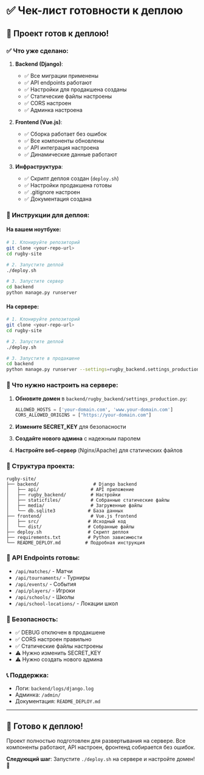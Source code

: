 # ✅ Чек-лист готовности к деплою

## 🎯 Проект готов к деплою!

### ✅ Что уже сделано:

1. **Backend (Django)**:
   - ✅ Все миграции применены
   - ✅ API endpoints работают
   - ✅ Настройки для продакшена созданы
   - ✅ Статические файлы настроены
   - ✅ CORS настроен
   - ✅ Админка настроена

2. **Frontend (Vue.js)**:
   - ✅ Сборка работает без ошибок
   - ✅ Все компоненты обновлены
   - ✅ API интеграция настроена
   - ✅ Динамические данные работают

3. **Инфраструктура**:
   - ✅ Скрипт деплоя создан (`deploy.sh`)
   - ✅ Настройки продакшена готовы
   - ✅ .gitignore настроен
   - ✅ Документация создана

### 🚀 Инструкции для деплоя:

#### На вашем ноутбуке:
```bash
# 1. Клонируйте репозиторий
git clone <your-repo-url>
cd rugby-site

# 2. Запустите деплой
./deploy.sh

# 3. Запустите сервер
cd backend
python manage.py runserver
```

#### На сервере:
```bash
# 1. Клонируйте репозиторий
git clone <your-repo-url>
cd rugby-site

# 2. Запустите деплой
./deploy.sh

# 3. Запустите в продакшене
cd backend
python manage.py runserver --settings=rugby_backend.settings_production
```

### 🔧 Что нужно настроить на сервере:

1. **Обновите домен** в `backend/rugby_backend/settings_production.py`:
   ```python
   ALLOWED_HOSTS = ['your-domain.com', 'www.your-domain.com']
   CORS_ALLOWED_ORIGINS = ["https://your-domain.com"]
   ```

2. **Измените SECRET_KEY** для безопасности

3. **Создайте нового админа** с надежным паролем

4. **Настройте веб-сервер** (Nginx/Apache) для статических файлов

### 📁 Структура проекта:
```
rugby-site/
├── backend/                    # Django backend
│   ├── api/                   # API приложение
│   ├── rugby_backend/         # Настройки
│   ├── staticfiles/           # Собранные статические файлы
│   ├── media/                 # Загруженные файлы
│   └── db.sqlite3            # База данных
├── frontend/                  # Vue.js frontend
│   ├── src/                  # Исходный код
│   └── dist/                 # Собранные файлы
├── deploy.sh                 # Скрипт деплоя
├── requirements.txt          # Python зависимости
└── README_DEPLOY.md         # Подробная инструкция
```

### 🎯 API Endpoints готовы:
- `/api/matches/` - Матчи
- `/api/tournaments/` - Турниры
- `/api/events/` - События
- `/api/players/` - Игроки
- `/api/schools/` - Школы
- `/api/school-locations/` - Локации школ

### 🔐 Безопасность:
- ✅ DEBUG отключен в продакшене
- ✅ CORS настроен правильно
- ✅ Статические файлы настроены
- ⚠️ Нужно изменить SECRET_KEY
- ⚠️ Нужно создать нового админа

### 📞 Поддержка:
- Логи: `backend/logs/django.log`
- Админка: `/admin/`
- Документация: `README_DEPLOY.md`

---

## 🎉 Готово к деплою!

Проект полностью подготовлен для развертывания на сервере. Все компоненты работают, API настроен, фронтенд собирается без ошибок.

**Следующий шаг**: Запустите `./deploy.sh` на сервере и настройте домен! 🚀
